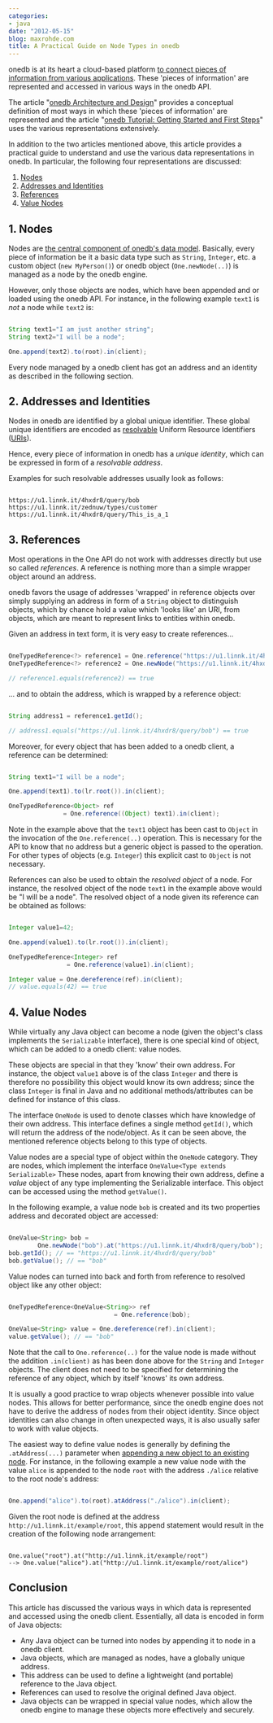 ```yaml
---
categories:
- java
date: "2012-05-15"
blog: maxrohde.com
title: A Practical Guide on Node Types in onedb
---
```


onedb is at its heart a cloud-based platform [to connect pieces of information from various applications](http://maxrohde.com/2012/05/06/introducing-onedb/ 'onedb overview'). These 'pieces of information' are represented and accessed in various ways in the onedb API.

The article "[onedb Architecture and Design](http://maxrohde.com/2012/05/06/onedb-architecture-and-design/ 'onedb architecture and design')" provides a conceptual definition of most ways in which these 'pieces of information' are represented and the article "[onedb Tutorial: Getting Started and First Steps](http://maxrohde.com/2012/05/06/onedb-tutorial/ 'onedb tutorial')" uses the various representations extensively.

In addition to the two articles mentioned above, this article provides a practical guide to understand and use the various data representations in onedb. In particular, the following four representations are discussed:

1. [Nodes](#nodes 'Nodes')
2. [Addresses and Identities](#addresses_and_identities 'Addresses and Identities')
3. [References](#references 'References')
4. [Value Nodes](#value_nodes 'Value Nodes')

## 1\. Nodes

Nodes are [the central component of onedb's data model](http://maxrohde.com/2012/05/06/onedb-architecture-and-design/#datamodel 'onedb data model'). Basically, every piece of information be it a basic data type such as `String`, `Integer`, etc. a custom object (`new MyPerson()`) or onedb object (`One.newNode(..)`) is managed as a node by the onedb engine.

However, only those objects are nodes, which have been appended and or loaded using the onedb API. For instance, in the following example `text1` is _not_ a node while `text2` is:

```java

String text1="I am just another string";
String text2="I will be a node";

One.append(text2).to(root).in(client);
```

Every node managed by a onedb client has got an address and an identity as described in the following section.

## 2\. Addresses and Identities

Nodes in onedb are identified by a global unique identifier. These global unique identifiers are encoded as [resolvable](http://kidehen.typepad.com/kingsley_idehens_typepad/2010/10/what-is-linked-data-really-1.html) Uniform Resource Identifiers ([URIs](http://kurinchilamp.kurinchilion.com/2009/06/uri-url-urn-relation.html)).

Hence, every piece of information in onedb has a _unique identity_, which can be expressed in form of a _resolvable address_.

Examples for such resolvable addresses usually look as follows:

```text

https://u1.linnk.it/4hxdr8/query/bob
https://u1.linnk.it/zednuw/types/customer
https://u1.linnk.it/4hxdr8/query/This_is_a_1
```

## 3\. References

Most operations in the One API do not work with addresses directly but use so called _references_. A reference is nothing more than a simple wrapper object around an address.

onedb favors the usage of addresses 'wrapped' in reference objects over simply supplying an address in form of a `String` object to distinguish objects, which by chance hold a value which 'looks like' an URI, from objects, which are meant to represent links to entities within onedb.

Given an address in text form, it is very easy to create references...

```java

OneTypedReference<?> reference1 = One.reference("https://u1.linnk.it/4hxdr8/query/bob");
OneTypedReference<?> reference2 = One.newNode("https://u1.linnk.it/4hxdr8/query/bob").asReference();

// reference1.equals(reference2) == true
```

... and to obtain the address, which is wrapped by a reference object:

```java

String address1 = reference1.getId();

// address1.equals("https://u1.linnk.it/4hxdr8/query/bob") == true
```

Moreover, for every object that has been added to a onedb client, a reference can be determined:

```java

String text1="I will be a node";

One.append(text1).to(lr.root()).in(client);

OneTypedReference<Object> ref
               = One.reference((Object) text1).in(client);
```

Note in the example above that the `text1` object has been cast to `Object` in the invocation of the `One.reference(..)` operation. This is necessary for the API to know that no address but a generic object is passed to the operation. For other types of objects (e.g. `Integer`) this explicit cast to `Object` is not necessary.

References can also be used to obtain the _resolved object_ of a node. For instance, the resolved object of the node `text1` in the example above would be "I will be a node". The resolved object of a node given its reference can be obtained as follows:

```java

Integer value1=42;

One.append(value1).to(lr.root()).in(client);

OneTypedReference<Integer> ref
                = One.reference(value1).in(client);

Integer value = One.dereference(ref).in(client);
// value.equals(42) == true
```

## 4\. Value Nodes

While virtually any Java object can become a node (given the object's class implements the `Serializable` interface), there is one special kind of object, which can be added to a onedb client: value nodes.

These objects are special in that they 'know' their own address. For instance, the object `value1` above is of the class `Integer` and there is therefore no possibility this object would know its own address; since the class `Integer` is final in Java and no additional methods/attributes can be defined for instance of this class.

The interface `OneNode` is used to denote classes which have knowledge of their own address. This interface defines a single method `getId()`, which will return the address of the node/object. As it can be seen above, the mentioned reference objects belong to this type of objects.

Value nodes are a special type of object within the `OneNode` category. They are nodes, which implement the interface `OneValue<Type extends Serializable>` These nodes, apart from knowing their own address, define a _value_ object of any type implementing the Serializable interface. This object can be accessed using the method `getValue()`.

In the following example, a value node `bob` is created and its two properties address and decorated object are accessed:

```java

OneValue<String> bob =
        One.newNode("bob").at("https://u1.linnk.it/4hxdr8/query/bob");
bob.getId(); // == "https://u1.linnk.it/4hxdr8/query/bob"
bob.getValue(); // == "bob"
```

Value nodes can turned into back and forth from reference to resolved object like any other object:

```java

OneTypedReference<OneValue<String>> ref
                             = One.reference(bob);

OneValue<String> value = One.dereference(ref).in(client);
value.getValue(); // == "bob"
```

Note that the call to `One.reference(..)` for the value node is made without the addition `.in(client)` as has been done above for the `String` and `Integer` objects. The client does not need to be specified for determining the reference of any object, which by itself 'knows' its own address.

It is usually a good practice to wrap objects whenever possible into value nodes. This allows for better performance, since the onedb engine does not have to derive the address of nodes from their object identity. Since object identities can also change in often unexpected ways, it is also usually safer to work with value objects.

The easiest way to define value nodes is generally by defining the `.atAddress(...)` parameter when [appending a new object to an existing node](http://maxrohde.com/2012/05/06/onedb-tutorial/#append 'onedb Tutorial Appending Nodes'). For instance, in the following example a new value node with the value `alice` is appended to the node `root` with the address `./alice` relative to the root node's address:

```java

One.append("alice").to(root).atAddress("./alice").in(client);
```

Given the root node is defined at the address `http://u1.linnk.it/example/root`, this append statement would result in the creation of the following node arrangement:

```text

One.value("root").at("http://u1.linnk.it/example/root")
--> One.value("alice").at("http://u1.linnk.it/example/root/alice")
```

## Conclusion

This article has discussed the various ways in which data is represented and accessed using the onedb client. Essentially, all data is encoded in form of Java objects:

- Any Java object can be turned into nodes by appending it to node in a onedb client.
- Java objects, which are managed as nodes, have a globally unique address.
- This address can be used to define a lightweight (and portable) reference to the Java object.
- References can used to resolve the original defined Java object.
- Java objects can be wrapped in special value nodes, which allow the onedb engine to manage these objects more effectively and securely.